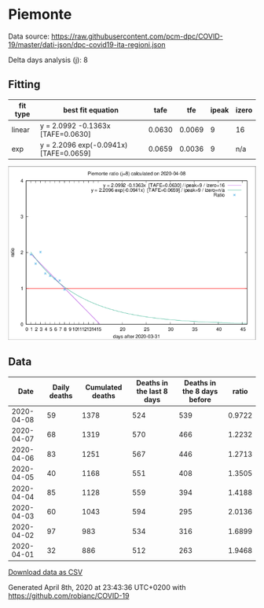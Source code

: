 # Piemonte

Data source: https://raw.githubusercontent.com/pcm-dpc/COVID-19/master/dati-json/dpc-covid19-ita-regioni.json

Delta days analysis (j): 8

## Fitting 
|fit type|best fit equation|tafe|tfe|ipeak|izero|
|-------|-----|--------|------|---|---|
|linear|y = 2.0992 -0.1363x  [TAFE=0.0630]|0.0630|0.0069|9|16|
|exp|y = 2.2096 exp(-0.0941x)  [TAFE=0.0659]|0.0659|0.0036|9|n/a|

![Plot](COVID-19_piemonte_j8_2020-04-08.png)

## Data
|Date|Daily deaths|Cumulated deaths|Deaths in the last 8 days|Deaths in the 8 days before|ratio|
|----|----------|-----------|-------|--------------------|-----|
|2020-04-08|59|1378|524|539|0.9722|
|2020-04-07|68|1319|570|466|1.2232|
|2020-04-06|83|1251|567|446|1.2713|
|2020-04-05|40|1168|551|408|1.3505|
|2020-04-04|85|1128|559|394|1.4188|
|2020-04-03|60|1043|594|295|2.0136|
|2020-04-02|97|983|534|316|1.6899|
|2020-04-01|32|886|512|263|1.9468|

[Download data as CSV](COVID-19_piemonte_j8_2020-04-08.csv)

Generated April 8th, 2020 at 23:43:36 UTC+0200 with https://github.com/robianc/COVID-19
